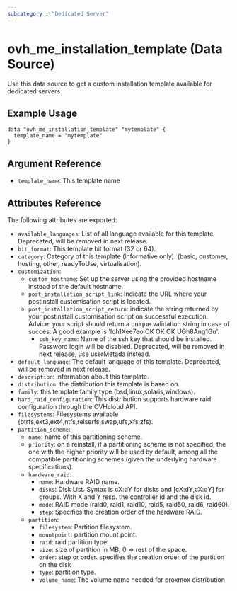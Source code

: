 ```yaml
---
subcategory : "Dedicated Server"
---
```


# ovh_me_installation_template (Data Source)

Use this data source to get a custom installation template available for dedicated servers.

## Example Usage

```hcl
data "ovh_me_installation_template" "mytemplate" {
  template_name = "mytemplate"
}
```

## Argument Reference

* `template_name`: This template name

## Attributes Reference

The following attributes are exported:

* `available_languages`: List of all language available for this template. Deprecated, will be removed in next release.
* `bit_format`: This template bit format (32 or 64).
* `category`: Category of this template (informative only). (basic, customer, hosting, other, readyToUse, virtualisation).
* `customization`: 
  * `custom_hostname`: Set up the server using the provided hostname instead of the default hostname.
  * `post_installation_script_link`: Indicate the URL where your postinstall customisation script is located.
  * `post_installation_script_return`: indicate the string returned by your postinstall customisation script on successful execution. Advice: your script should return a unique validation string in case of succes. A good example is 'loh1Xee7eo OK OK OK UGh8Ang1Gu'.
    * `ssh_key_name`: Name of the ssh key that should be installed. Password login will be disabled. Deprecated, will be removed in next release, use userMetada instead.
* `default_language`: The default language of this template. Deprecated, will be removed in next release.
* `description`: information about this template.
* `distribution`: the distribution this template is based on.
* `family`: this template family type (bsd,linux,solaris,windows).
* `hard_raid_configuration`: This distribution supports hardware raid configuration through the OVHcloud API.
* `filesystems`: Filesystems available (btrfs,ext3,ext4,ntfs,reiserfs,swap,ufs,xfs,zfs).
* `partition_scheme`: 
  * `name`: name of this partitioning scheme.
  * `priority`: on a reinstall, if a partitioning scheme is not specified, the one with the higher priority will be used by default, among all the compatible partitioning schemes (given the underlying hardware specifications).
  * `hardware_raid`: 
     * `name`: Hardware RAID name.
     * `disks`: Disk List. Syntax is cX:dY for disks and [cX:dY,cX:dY] for groups. With X and Y resp. the controller id and the disk id.
     * `mode`: RAID mode (raid0, raid1, raid10, raid5, raid50, raid6, raid60).
     * `step`: Specifies the creation order of the hardware RAID.
  * `partition`:
     * `filesystem`: Partition filesystem.
     * `mountpoint`: partition mount point.
     * `raid`: raid partition type.
     * `size`: size of partition in MB, 0 => rest of the space.
     * `order`: step or order. specifies the creation order of the partition on the disk
     * `type`: partition type.
     * `volume_name`: The volume name needed for proxmox distribution